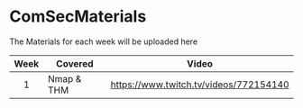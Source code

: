 # ComSecMaterials

The Materials for each week will be uploaded here

| Week  | Covered | Video |
|:-----:|---------|:-----:|
|1      |Nmap & THM|https://www.twitch.tv/videos/772154140|
